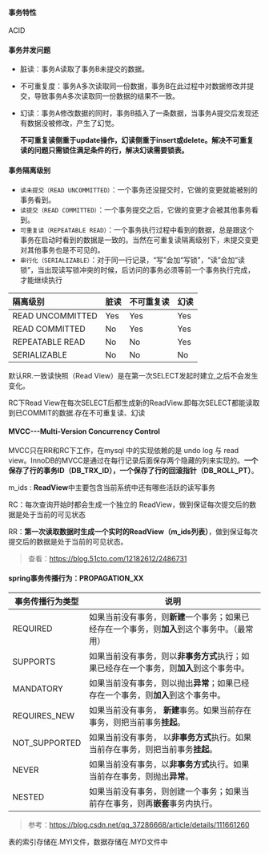 #### 事务特性

ACID

#### 事务并发问题

- 脏读：事务A读取了事务B未提交的数据。

- 不可重复度：事务A多次读取同一份数据，事务B在此过程中对数据修改并提交，导致事务A多次读取同一份数据的结果不一致。

- 幻读：事务A修改数据的同时，事务B插入了一条数据，当事务A提交后发现还有数据没被修改，产生了幻觉。

  **不可重复读侧重于update操作，幻读侧重于insert或delete。解决不可重复读的问题只需锁住满足条件的行，解决幻读需要锁表。**

#### 事务隔离级别

- `读未提交（READ UNCOMMITTED）`：一个事务还没提交时，它做的变更就能被别的事务看到。
- `读提交（READ COMMITTED）`：一个事务提交之后，它做的变更才会被其他事务看到。
- `可重复读（REPEATABLE READ）`：一个事务执行过程中看到的数据，总是跟这个事务在启动时看到的数据是一致的。当然在可重复读隔离级别下，未提交变更对其他事务也是不可见的。
- `串行化（SERIALIZABLE）`：对于同一行记录，“写”会加“写锁”，“读”会加“读锁”，当出现读写锁冲突的时候，后访问的事务必须等前一个事务执行完成，才能继续执行

| 隔离级别         | 脏读 | 不可重复读 | 幻读 |
| :--------------- | :--- | :--------- | :--- |
| READ UNCOMMITTED | Yes  | Yes        | Yes  |
| READ COMMITTED   | No   | Yes        | Yes  |
| REPEATABLE READ  | No   | No         | Yes  |
| SERIALIZABLE     | No   | No         | No   |

默认RR.一致读快照（Read View）是在第一次SELECT发起时建立,之后不会发生变化。

RC下Read View在每次SELECT后都生成新的ReadView.即每次SELECT都能读取到已COMMIT的数据.存在不可重复读、幻读

#### MVCC---Multi-Version Concurrency Control

MVCC只在RR和RC下工作，在mysql 中的实现依赖的是 undo log 与 read view。InnoDB的MVCC是通过在每行记录后面保存两个隐藏的列来实现的。**一个保存了行的事务ID（DB_TRX_ID），一个保存了行的回滚指针（DB_ROLL_PT）**。

m_ids :  **ReadView**中主要包含当前系统中还有哪些活跃的读写事务

RC：每次查询开始时都会生成一个独立的 ReadView，做到保证每次提交后的数据是处于当前的可见状态

RR：**第一次读取数据时生成一个实时的ReadView（m_ids列表）**，做到保证每次提交后的数据是处于当前的可见状态。

> 查看：https://blog.51cto.com/12182612/2486731

#### spring事务传播行为：PROPAGATION_XX

| 事务传播行为类型 | 说明                                                         |
| ---------------- | ------------------------------------------------------------ |
| REQUIRED         | 如果当前没有事务，则**新建**一个事务；如果已经存在一个事务，则**加入**到这个事务中。（最常用） |
| SUPPORTS         | 如果当前没有事务，则以**非事务方式**执行；如果已经存在一个事务，则**加入**到这个事务中。 |
| MANDATORY        | 如果当前没有事务，则以抛出**异常**；如果已经存在一个事务，则**加入**到这个事务中。 |
| REQUIRES_NEW     | 如果当前没有事务， **新建**事务。如果当前存在事务，则把当前事务**挂起**。 |
| NOT_SUPPORTED    | 如果当前没有事务， 以**非事务方式**执行。如果当前存在事务，则把当前事务**挂起**。 |
| NEVER            | 如果当前没有事务，以**非事务方式**执行。如果当前存在事务，则抛出**异常**。 |
| NESTED           | 如果当前没有事务，则创建一个事务；如果当前存在事务，则再**嵌套**事务内执行。 |











> 参考：https://blog.csdn.net/qq_37286668/article/details/111661260

表的索引存储在.MYI文件，数据存储在.MYD文件中



